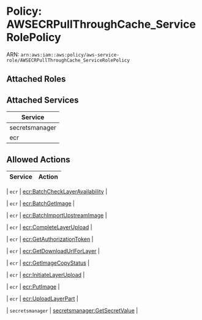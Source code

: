 # Policy: AWSECRPullThroughCache_ServiceRolePolicy

ARN: `arn:aws:iam::aws:policy/aws-service-role/AWSECRPullThroughCache_ServiceRolePolicy`

## Attached Roles

## Attached Services

| Service |
|---------|
| secretsmanager |
| ecr |

## Allowed Actions

| Service | Action |
|:-------:|--------|

| `ecr` | [ecr:BatchCheckLayerAvailability](../actions.md#ecr:batchchecklayeravailability) |

| `ecr` | [ecr:BatchGetImage](../actions.md#ecr:batchgetimage) |

| `ecr` | [ecr:BatchImportUpstreamImage](../actions.md#ecr:batchimportupstreamimage) |

| `ecr` | [ecr:CompleteLayerUpload](../actions.md#ecr:completelayerupload) |

| `ecr` | [ecr:GetAuthorizationToken](../actions.md#ecr:getauthorizationtoken) |

| `ecr` | [ecr:GetDownloadUrlForLayer](../actions.md#ecr:getdownloadurlforlayer) |

| `ecr` | [ecr:GetImageCopyStatus](../actions.md#ecr:getimagecopystatus) |

| `ecr` | [ecr:InitiateLayerUpload](../actions.md#ecr:initiatelayerupload) |

| `ecr` | [ecr:PutImage](../actions.md#ecr:putimage) |

| `ecr` | [ecr:UploadLayerPart](../actions.md#ecr:uploadlayerpart) |

| `secretsmanager` | [secretsmanager:GetSecretValue](../actions.md#secretsmanager:getsecretvalue) |
